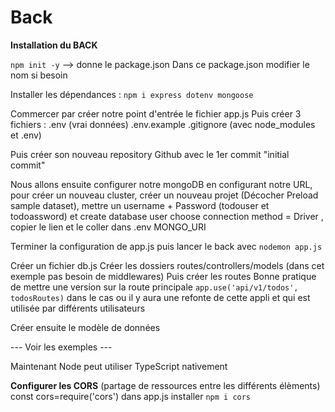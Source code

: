 # Back

**Installation du BACK**

`npm init -y` --> donne le package.json
Dans ce package.json modifier le nom si besoin

Installer les dépendances : `npm i express dotenv mongoose`

Commercer par créer notre point d'entrée le fichier app.js
Puis créer 3 fichiers : .env (vrai données)   .env.example      .gitignore (avec node_modules et .env)

Puis créer son nouveau repository Github avec le 1er commit "initial commit"

Nous allons ensuite configurer notre mongoDB en configurant notre URL, pour créer un nouveau cluster, créer un nouveau projet (Décocher Preload sample dataset), mettre un username + Password (todouser et todoassword) et create database user
choose connection method = Driver , copier le lien et le coller dans .env MONGO_URI

Terminer la configuration de app.js puis lancer le back avec `nodemon app.js`

Créer un fichier db.js
Créer les dossiers routes/controllers/models (dans cet exemple pas besoin de middlewares)
Puis créer les routes
Bonne pratique de mettre une version sur la route principale `app.use('api/v1/todos', todosRoutes)`
dans le cas ou il y aura une refonte de cette appli et qui est utilisée par différents utilisateurs

Créer ensuite le modèle de données

--- Voir les exemples ---

Maintenant Node peut utiliser TypeScript nativement


**Configurer les CORS** (partage de ressources entre les différents élèments)
const cors=require('cors') dans app.js
installer `npm i cors`
